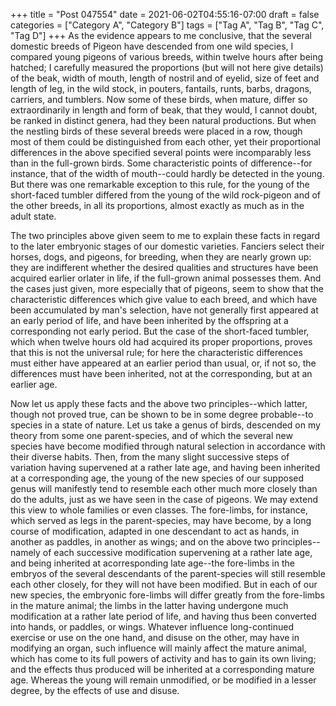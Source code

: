 +++
title = "Post 047554"
date = 2021-06-02T04:55:16-07:00
draft = false
categories = ["Category A", "Category B"]
tags = ["Tag A", "Tag B", "Tag C", "Tag D"]
+++
As the evidence appears to me conclusive, that the several domestic breeds of Pigeon have descended from one wild species, I compared young pigeons of various breeds, within twelve hours after being hatched; I carefully measured the proportions (but will not here give details) of the beak, width of mouth, length of nostril and of eyelid, size of feet and length of leg, in the wild stock, in pouters, fantails, runts, barbs, dragons, carriers, and tumblers. Now some of these birds, when mature, differ so extraordinarily in length and form of beak, that they would, I cannot doubt, be ranked in distinct genera, had they been natural productions. But when the nestling birds of these several breeds were placed in a row, though most of them could be distinguished from each other, yet their proportional differences in the above specified several points were incomparably less than in the full-grown birds. Some characteristic points of difference--for instance, that of the width of mouth--could hardly be detected in the young. But there was one remarkable exception to this rule, for the young of the short-faced tumbler differed from the young of the wild rock-pigeon and of the other breeds, in all its proportions, almost exactly as much as in the adult state.

The two principles above given seem to me to explain these facts in regard to the later embryonic stages of our domestic varieties. Fanciers select their horses, dogs, and pigeons, for breeding, when they are nearly grown up: they are indifferent whether the desired qualities and structures have been acquired earlier orlater in life, if the full-grown animal possesses them. And the cases just given, more especially that of pigeons, seem to show that the characteristic differences which give value to each breed, and which have been accumulated by man's selection, have not generally first appeared at an early period of life, and have been inherited by the offspring at a corresponding not early period. But the case of the short-faced tumbler, which when twelve hours old had acquired its proper proportions, proves that this is not the universal rule; for here the characteristic differences must either have appeared at an earlier period than usual, or, if not so, the differences must have been inherited, not at the corresponding, but at an earlier age.

Now let us apply these facts and the above two principles--which latter, though not proved true, can be shown to be in some degree probable--to species in a state of nature. Let us take a genus of birds, descended on my theory from some one parent-species, and of which the several new species have become modified through natural selection in accordance with their diverse habits. Then, from the many slight successive steps of variation having supervened at a rather late age, and having been inherited at a corresponding age, the young of the new species of our supposed genus will manifestly tend to resemble each other much more closely than do the adults, just as we have seen in the case of pigeons. We may extend this view to whole families or even classes. The fore-limbs, for instance, which served as legs in the parent-species, may have become, by a long course of modification, adapted in one descendant to act as hands, in another as paddles, in another as wings; and on the above two principles--namely of each successive modification supervening at a rather late age, and being inherited at acorresponding late age--the fore-limbs in the embryos of the several descendants of the parent-species will still resemble each other closely, for they will not have been modified. But in each of our new species, the embryonic fore-limbs will differ greatly from the fore-limbs in the mature animal; the limbs in the latter having undergone much modification at a rather late period of life, and having thus been converted into hands, or paddles, or wings. Whatever influence long-continued exercise or use on the one hand, and disuse on the other, may have in modifying an organ, such influence will mainly affect the mature animal, which has come to its full powers of activity and has to gain its own living; and the effects thus produced will be inherited at a corresponding mature age. Whereas the young will remain unmodified, or be modified in a lesser degree, by the effects of use and disuse.
